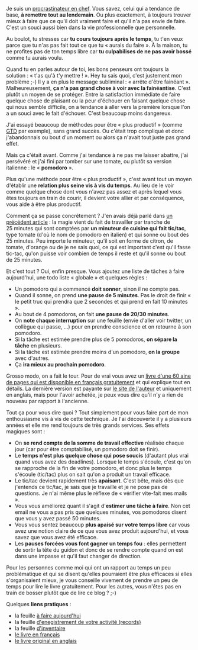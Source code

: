 <!-- 
.. title: Comment une tomate m'a rendu plus productif
.. slug: comment-une-tomate-ma-rendu-plus-productif
.. date: 2015-09-04 15:39:19+02:00
.. tags: Développement personnel, Productivité
.. category: 
.. link: 
.. description: 
.. type: text
-->

Je suis un [procrastinateur en chef](https://fr.wikipedia.org/wiki/Procrastination). Vous savez, celui qui a tendance de base, __à remettre tout au lendemain__. Ou plus exactement, à toujours trouver mieux à faire que ce qu'il doit vraiment faire et qu'il n'a pas envie de faire. C'est un souci aussi bien dans la vie professionnelle que personnelle.<!-- TEASER_END -->

Au boulot, tu stresses car __tu cours toujours après le temps__, tu t'en veux parce que tu n'as pas fait tout ce que tu « aurais du faire ». À la maison, tu ne profites pas de ton temps libre car __tu culpabilises de ne pas avoir bossé__ comme tu aurais voulu.

Quand tu en parles autour de toi, les bons penseurs ont toujours la solution : « t'as qu'à t'y mettre ! ». Hey tu sais quoi, c'est justement mon problème ;-) Il y a en plus le message subliminal : « arrête d'être fainéant ». Malheureusement, __ça n'a pas grand chose à voir avec la fainéantise__. C'est plutôt un moyen de se protéger. Entre la satisfaction immédiate de faire quelque chose de plaisant ou la peur d'échouer en faisant quelque chose qui nous semble difficile, on a tendance à aller vers la première lorsque l'on a un souci avec le fait d'échouer. C'est beaucoup moins dangereux.

J'ai essayé beaucoup de méthodes pour être « plus productif » (comme [GTD](https://fr.wikipedia.org/wiki/Getting_Things_Done) par exemple), sans grand succès. Ou c'était trop compliqué et donc j'abandonnais ou bout d'un moment ou alors ça n'avait tout juste pas grand effet.

Mais ça c'était avant. Comme j'ai tendance à ne pas me laisser abattre, j'ai persévéré et j'ai fini par tomber sur une tomate, ou plutôt sa version italienne : le « __pomodoro__ ».

Plus qu'une méthode pour être « plus productif », c'est avant tout un moyen d'établir une __relation plus seine vis à vis du temps__. Au lieu de le voir comme quelque chose dont vous n'avez pas assez et après lequel vous êtes toujours en train de courir, il devient votre allier et par conséquence, vous aide à être plus productif.

Comment ça se passe concrêtement ? J'en avais déjà parlé dans [un précédent article](/blog/travailler-par-tranches-de-25-minutes/) : la magie vient du fait de travailler par tranche de 25 minutes qui sont comptées par __un minuteur de cuisine qui fait tic/tac__, type tomate (d'où le nom de pomodoro en italien) et qui sonne ou bout des 25 minutes. Peu importe le minuteur, qu'il soit en forme de citron, de tomate, d'orange ou de je ne sais quoi, ce qui est important c'est qu'il fasse tic-tac, qu'on puisse voir combien de temps il reste et qu'il sonne ou bout de 25 minutes.

Et c'est tout ? Oui, enfin presque. Vous ajoutez une liste de tâches à faire aujourd'hui, une todo liste « globale » et quelques règles :

- Un pomodoro qui a commencé __doit sonner__, sinon il ne compte pas.
- Quand il sonne, on prend __une pause de 5 minutes__. Pas le droit de finir « le petit truc qui prendra que 2 secondes et qui prend en fait 10 minutes ».
- Au bout de 4 pomodoros, on fait __une pause de 20/30 minutes__.
- On __note chaque interruption__ sur une feuille (envie d'aller voir twitter, un collègue qui passe, …) pour en prendre conscience et on retourne à son pomodoro.
- Si la tâche est estimée prendre plus de 5 pomodoros, __on sépare la tâche__ en plusieurs.
- Si la tâche est estimée prendre moins d'un pomodoro, __on la groupe__ avec d'autres.
- Ça __ira mieux au prochain pomodoro__.

Grosso modo, on a fait le tour. Pour de vrai vous avez un [livre d'une 60 aine de pages qui est disponible en français gratuitement](http://data.jousse.org/pomodoro/TechniquePomodoro.pdf) et qui explique tout en détails. La dernière version est payante sur [le site de l'auteur](http://pomodorotechnique.com/) et uniquement en anglais, mais pour l'avoir achetée, je peux vous dire qu'il n'y a rien de nouveau par rapport à l'ancienne.

Tout ça pour vous dire quoi ? Tout simplement pour vous faire part de mon enthousiasme vis à vis de cette technique. Je l'ai découverte il y a plusieurs années et elle me rend toujours de très grands services. Ses effets magiques sont :

- On __se rend compte de la somme de travail effective__ réalisée chaque jour (car pour être comptabilisé, un pomodoro doit se finir).
- Le __temps n'est plus quelque chose qui pose soucis__ (d'autant plus vrai quand vous avez des deadlines). Lorsque le temps s'écoule, c'est qu'on se rapproche de la fin de votre pomodoro, et donc plus le temps s'écoule (tic/tac) plus on sait qu'on a produit un travail efficace.
- Le tic/tac devient rapidement très __apaisant__. C'est bête, mais dès que j'entends ce tic/tac, je sais que je travaille et je ne pose pas de questions. Je n'ai même plus le réflexe de « vérifier vite-fait mes mails ».
- Vous vous améliorez quant il s'agit d'__estimer une tâche à faire__. Non cet email ne vous a pas pris que quelques minutes, vos pomodoros disent que vous y avez passé 50 minutes.
- Vous vous sentez beaucoup __plus apaisé sur votre temps libre__ car vous avez une notion claire de ce que vous avez produit aujourd'hui, et vous savez que vous avez été efficace.
- Les __pauses forcées vous font gagner un temps fou__ : elles permettent de sortir la tête du guidon et donc de se rendre compte quand on est dans une impasse et qu'il faut changer de direction.

Pour les personnes comme moi qui ont un rapport au temps un peu problématique et qui se disent qu'elles pourraient être plus efficaces si elles s'organisaient mieux, je vous conseille vivement de prendre un peu de temps pour lire le livre gratuitement. Pour les autres, vous n'êtes pas en train de bosser plutôt que de lire ce blog ? ;-)

Quelques __liens pratiques__ :

- la feuille [à faire aujourd'hui](http://data.jousse.org/pomodoro/pomodoro-todotoday-A4.pdf)
- la feuille [d'enegistrement de votre activité (records)](http://data.jousse.org/pomodoro/pomodoro-records-A4.pdf)
- la feuille [d'inventaire](http://data.jousse.org/pomodoro/pomodoro-inventory-A4.pdf)
- [le livre en français](http://data.jousse.org/pomodoro/TechniquePomodoro.pdf)
- [le livre original en anglais](http://data.jousse.org/pomodoro/ThePomodoroTechnique_v1-3.pdf)
